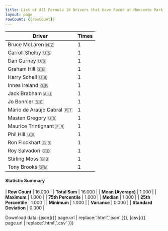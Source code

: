 ```yaml
---
title: List of All Formula 1® Drivers that Have Raced at Monsanto Park Circuit
layout: page
rowCount: {{rowCount}}
---
```


| Driver | Times |
|--|--|
| Bruce McLaren 🇳🇿 | 1 |
| Carroll Shelby 🇺🇸 | 1 |
| Dan Gurney 🇺🇸 | 1 |
| Graham Hill 🇬🇧 | 1 |
| Harry Schell 🇺🇸 | 1 |
| Innes Ireland 🇬🇧 | 1 |
| Jack Brabham 🇦🇺 | 1 |
| Jo Bonnier 🇸🇪 | 1 |
| Mário de Araújo Cabral 🇵🇹 | 1 |
| Masten Gregory 🇺🇸 | 1 |
| Maurice Trintignant 🇫🇷 | 1 |
| Phil Hill 🇺🇸 | 1 |
| Ron Flockhart 🇬🇧 | 1 |
| Roy Salvadori 🇬🇧 | 1 |
| Stirling Moss 🇬🇧 | 1 |
| Tony Brooks 🇬🇧 | 1 |

#### Statistic Summary

| **Row Count** | 16.000 |
| **Total Sum** | 16.000 |
| **Mean (Average)** | 1.000 |
| **Maximum** | 1.000 |
| **75th Percentile** | 1.000 |
| **Median** | 1.000 |
| **25th Percentile** | 1.000 |
| **Minimum** | 1.000 |
| **Variance** | 0.000 |
| **Standard Deviation** | 0.000 |

Download data: [json]({{ page.url | replace:'.html','.json' }}), [csv]({{ page.url | replace:'.html','.csv' }})
